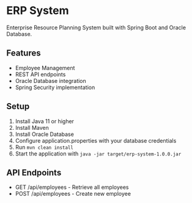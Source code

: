 # ERP System
Enterprise Resource Planning System built with Spring Boot and Oracle Database.
## Features
- Employee Management
- REST API endpoints
- Oracle Database integration
- Spring Security implementation
## Setup
1. Install Java 11 or higher
2. Install Maven
3. Install Oracle Database
4. Configure application.properties with your database credentials
5. Run `mvn clean install`
6. Start the application with `java -jar target/erp-system-1.0.0.jar`
## API Endpoints
- GET /api/employees - Retrieve all employees
- POST /api/employees - Create new employee
